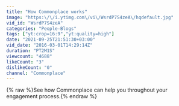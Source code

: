 ```yaml
---
title: "How Commonplace works"
image: "https:\/\/i.ytimg.com\/vi\/WsrdP7S4zeA\/hqdefault.jpg"
vid_id: "WsrdP7S4zeA"
categories: "People-Blogs"
tags: ["yt:crop=16:9","yt:quality=high"]
date: "2021-09-25T21:51:30+03:00"
vid_date: "2016-03-01T14:29:14Z"
duration: "PT2M1S"
viewcount: "4688"
likeCount: "3"
dislikeCount: "0"
channel: "Commonplace"
---
```

{% raw %}See how Commonplace can help you throughout your engagement process.{% endraw %}
